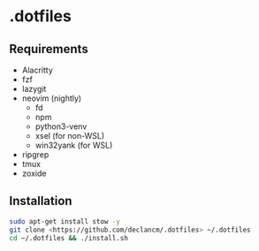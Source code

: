 # .dotfiles

## Requirements

- Alacritty
- fzf
- lazygit
- neovim (nightly)
  - fd
  - npm
  - python3-venv
  - xsel (for non-WSL)
  - win32yank (for WSL)
- ripgrep
- tmux
- zoxide

## Installation

```bash
sudo apt-get install stow -y
git clone <https://github.com/declancm/.dotfiles> ~/.dotfiles
cd ~/.dotfiles && ./install.sh
```
